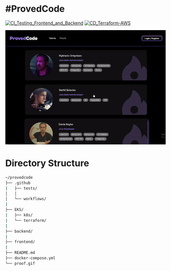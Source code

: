 # #ProvedCode

[![CI_Testing_Frontend_and_Backend](https://github.com/DolVladzio/provedcode/actions/workflows/ci_test_infrastructure.yml/badge.svg?branch=master)](https://github.com/DolVladzio/provedcode/actions/workflows/ci_test_infrastructure.yml)
[![CD_Terraform-AWS](https://github.com/DolVladzio/provedcode/actions/workflows/cd_terraform-aws.yml/badge.svg?branch=master)](https://github.com/DolVladzio/provedcode/actions/workflows/cd_terraform-aws.yml)

![](https://github.com/DolVladzio/provedcode/blob/master/proof.gif)

# Directory Structure
```bash
~/provedcode
├── .github
|   ├── tests/
│   │
│   └── workflows/
|
├── EKS/
|	├── k8s/
|	└── terraform/
|
├── backend/
|
├── frontend/
|
├── README.md
├── docker-compose.yml
└── proof.gif
```
